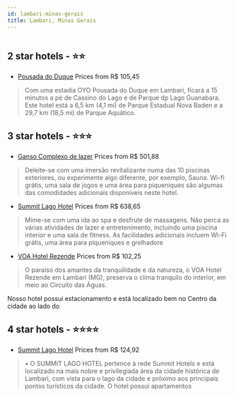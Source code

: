 ```yaml
---
id: lambari-minas-gerais
title: Lambari, Minas Gerais
---
```


<center><img src="https://i.travelapi.com/hotels/49000000/48820000/48817800/48817767/e29a15f3_z.jpg" alt="" /></center>


##  2 star hotels - ⭐️⭐️

-    [Pousada do Duque](https://www.hurb.com/br/aud/https://www.hurb.com/br/hotels/lambari/pousada-do-duque-HT-H8D1?cmp=18055) Prices from R$ 105,45
   > Com uma estadia OYO Pousada do Duque em Lambari, ficará a 15 minutos a pé de Cassino do Lago e de Parque dp Lago Guanabara. Este hotel está a 6,5 km (4,1 mi) de Parque Estadual Nova Baden e a 29,7 km (18,5 mi) de Parque Aquático.

##  3 star hotels - ⭐️⭐️⭐️

-    [Ganso Complexo de lazer](https://www.hurb.com/br/aud/https://www.hurb.com/br/hotels/lambari/ganso-complexo-de-lazer-HT-MR6N?cmp=18055) Prices from R$ 501,88
   > Deleite-se com uma imersão revitalizante numa das 10 piscinas exteriores, ou experimente algo diferente, por exemplo, Sauna. Wi-fi grátis, uma sala de jogos e uma área para piqueniques são algumas das comodidades adicionais disponíveis neste hotel.
-    [Summit Lago Hotel](https://www.hurb.com/br/aud/https://www.hurb.com/br/hotels/lambari/summit-lago-hotel-HT-2JF9?cmp=18055) Prices from R$ 638,65
   > Mime-se com uma ida ao spa e desfrute de massagens. Não perca as várias atividades de lazer e entretenimento, incluindo uma piscina interior e uma sala de fitness. As facilidades adicionais incluem Wi-Fi grátis, uma área para piqueniques e grelhadore
-    [VOA Hotel Rezende](https://www.hurb.com/br/aud/https://www.hurb.com/br/hotels/lambari/voa-hotel-rezende-HT-5QMN?cmp=18055) Prices from R$ 102,25
   > O paraíso dos amantes da tranquilidade e da natureza, o VOA Hotel Rezende em Lambari (MG), preserva o clima tranquilo do interior, em meio ao Circuito das Águas.Nosso hotel possui estacionamento e está localizado bem no Centro da cidade ao lado do 

##  4 star hotels - ⭐️⭐️⭐️⭐️

-    [Summit Lago Hotel](https://www.hurb.com/br/aud/https://www.hurb.com/br/hotels/lambari/summit-lago-hotel-HT-I97V?cmp=18055) Prices from R$ 124,92
   > • O SUMMIT LAGO HOTEL pertence à rede Summit Hotels e está localizado na mais nobre e privilegiada área da cidade histórica de Lambari, com vista para o lago da cidade e próximo aos principais pontos turísticos da cidade. O hotel possui apartamentos 
